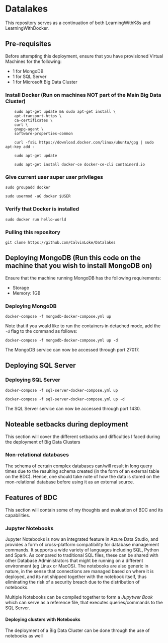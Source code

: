 # Datalakes
This repository serves as a continuation of both LearningWithK8s and LearningWithDocker. 

## Pre-requisites
Before attempting this deployment, ensure that you have provisioned Virtual Machines for the following:

- 1 for MongoDB
- 1 for SQL Server
- 1 for Microsoft Big Data Cluster

### Install Docker (Run on machines NOT part of the Main Big Data Cluster)
``` 
    sudo apt-get update && sudo apt-get install \
    apt-transport-https \
    ca-certificates \
    curl \
    gnupg-agent \
    software-properties-common

    curl -fsSL https://download.docker.com/linux/ubuntu/gpg | sudo apt-key add -

    sudo apt-get update
    
    sudo apt-get install docker-ce docker-ce-cli containerd.io
```

### Give current user super user privileges 
`sudo groupadd docker`

`sudo usermod -aG docker $USER`

### Verify that Docker is installed

`sudo docker run hello-world`

### Pulling this repository 

`git clone https://github.com/CalvinLoke/Datalakes`

## Deploying MongoDB (Run this code on the machine that you wish to install MongoDB on)
Ensure that the machine running MongoDB has the following requirements:
- Storage
- Memory: 1GB 

### Deploying MongoDB 
`docker-compose -f mongodb-docker-compose.yml up`

Note that if you would like to run the containers in detached mode, add the `-d` flag to the command as follows:

`docker-compose -f mongodb-docker-compose.yml up -d`

The MongoDB service can now be accessed through port 27017. 

## Deploying SQL Server
<Insert system requirements for SQL Server here>

### Deploying SQL Server
`docker-compose -f sql-server-docker-compose.yml up`

`docker-compose -f sql-server-docker-compose.yml up -d`

The SQL Server service can now be accessed through port 1430. 

## Noteable setbacks during deployment
This section will cover the different setbacks and difficulties I faced during the deployment of Big Data Clusters

### Non-relational databases
The schema of certain complex databases can/will result in long query times due to the resulting schema created (in the form of an external table on the BDC). Hence, one should take note of how the data is stored on the mon-relational database before using it as an external source. 

## Features of BDC
This section will contain some of my thoughts and evaluation of BDC and its capabilities. 

### Jupyter Notebooks
Jupyter Notebooks is now an integrated feature in Azure Data Studio, and provides a form of cross-platform compatibility for database management commands. It supports a wide variety of languages including SQL, Python and Spark. As compared to traditional SQL files, these can be shared with other Database Administrators that might be running on a different environment (eg Linux or MacOS). The notebooks are also generic in nature, in the sense that connections are managed based on where it is deployed, and its not shipped together with the notebook itself, thus eliminating the risk of a security breach due to the distribution of notebooks. 

Multiple Notebooks can be compiled together to form a *Jupytwer Book* which can serve as a reference file, that executes queries/commands to the SQL Server. 

#### Deploying clusters with Notebooks
The deployment of a Big Data Cluster can be done through the use of notebooks as well